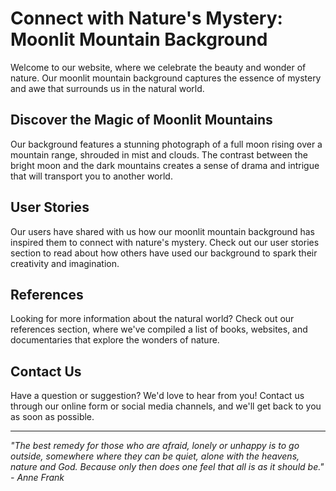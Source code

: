 <!--font:Poppins-->

# Connect with Nature's Mystery: Moonlit Mountain Background

Welcome to our website, where we celebrate the beauty and wonder of nature. Our moonlit mountain background captures the essence of mystery and awe that surrounds us in the natural world.

## Discover the Magic of Moonlit Mountains

Our background features a stunning photograph of a full moon rising over a mountain range, shrouded in mist and clouds. The contrast between the bright moon and the dark mountains creates a sense of drama and intrigue that will transport you to another world.

## User Stories

Our users have shared with us how our moonlit mountain background has inspired them to connect with nature's mystery. Check out our user stories section to read about how others have used our background to spark their creativity and imagination.

## References

Looking for more information about the natural world? Check out our references section, where we've compiled a list of books, websites, and documentaries that explore the wonders of nature.

## Contact Us

Have a question or suggestion? We'd love to hear from you! Contact us through our online form or social media channels, and we'll get back to you as soon as possible.

---

_"The best remedy for those who are afraid, lonely or unhappy is to go outside, somewhere where they can be quiet, alone with the heavens, nature and God. Because only then does one feel that all is as it should be." - Anne Frank_

<!--

Write me content for website with wallpaper which alt text is:

"A photograph of a full moon rising over a mountain range, with mist and clouds adding to the sense of mystery."

The name/title of the page should not be 1:1 copy of the alt text but rather a real content of the website which is using this wallpaper.

- Use markdown format 
- Start with heading
- Heading should be short and concise
- The content should look like a real website 
- The website should not be about the wallpaper, wallpaper is just a related background
- Heading should be contain work "wallpaper" or "background"
- Include real sections like references, contact, user stories, etc. use things relevant to the page purpose.
- Feel free to use structure like headings, bullets, numbering, blockquotes, paragraphs, horizontal lines, etc.
- You can use formatting like bold or _italic_
- You can include UTF-8 emojis
- Links should be only #hash anchors (and you can refer to the document itself)
- Do not include images


---


# Explore the Mysteries of Nature with our Moonlit Mountain Background

Welcome to our website, where we celebrate the beauty and wonder of nature. Our moonlit mountain background captures the essence of mystery and awe that surrounds us in the natural world.

## Discover the Magic of Moonlit Mountains

Our wallpaper features a stunning photograph of a full moon rising over a mountain range, shrouded in mist and clouds. The contrast between the bright moon and the dark mountains creates a sense of drama and intrigue that will transport you to another world.

Whether you use this background on your desktop, phone, or tablet, it will inspire you to explore the mysteries of nature and embrace the unknown.

## Get Inspired by User Stories

We love hearing from our users about how our backgrounds have inspired them. Check out our user stories section to read about how others have used our moonlit mountain background to spark their creativity and imagination.

## References

Looking for more information about the natural world? Check out our references section, where we've compiled a list of books, websites, and documentaries that explore the wonders of nature.

## Contact Us

Have a question or suggestion? We'd love to hear from you! Contact us through our online form or social media channels, and we'll get back to you as soon as possible.

---

_"The clearest way into the Universe is through a forest wilderness." - John Muir_


---


Heading is too long, rewrite whole content.


---


# Moonlit Mountain Background: Embrace the Mystery of Nature

Welcome to our website, where we celebrate the beauty and wonder of nature. Our moonlit mountain background captures the essence of mystery and awe that surrounds us in the natural world.

## Discover the Magic of Moonlit Mountains

Our wallpaper features a stunning photograph of a full moon rising over a mountain range, shrouded in mist and clouds. The contrast between the bright moon and the dark mountains creates a sense of drama and intrigue that will transport you to another world.

## User Stories

Our users have shared with us how our moonlit mountain background has inspired them. Check out our user stories section to read about how others have used our wallpaper to spark their creativity and imagination.

## References

Looking for more information about the natural world? Check out our references section, where we've compiled a list of books, websites, and documentaries that explore the wonders of nature.

## Contact Us

Have a question or suggestion? We'd love to hear from you! Contact us through our online form or social media channels, and we'll get back to you as soon as possible.

---

_"The clearest way into the Universe is through a forest wilderness." - John Muir_


---


Heading is too long, rewrite whole content.


---


# Moonlit Mountain Wallpaper: Connect with Nature's Mystery

Welcome to our website, where we celebrate the beauty and wonder of nature. Our moonlit mountain wallpaper captures the essence of mystery and awe that surrounds us in the natural world.

## Discover the Magic of Moonlit Mountains

Our wallpaper features a stunning photograph of a full moon rising over a mountain range, shrouded in mist and clouds. The contrast between the bright moon and the dark mountains creates a sense of drama and intrigue that will transport you to another world.

## User Stories

Our users have shared with us how our moonlit mountain wallpaper has inspired them. Check out our user stories section to read about how others have used our wallpaper to spark their creativity and imagination.

## References

Looking for more information about the natural world? Check out our references section, where we've compiled a list of books, websites, and documentaries that explore the wonders of nature.

## Contact Us

Have a question or suggestion? We'd love to hear from you! Contact us through our online form or social media channels, and we'll get back to you as soon as possible.

---

_"The earth has music for those who listen." - William Shakespeare_


---


Heading should not include word "wallpaper". The website should not be about the wallpaper itself, wallpaper is just a related background, rewrite whole content.


---


# Connect with Nature's Mystery: Moonlit Mountain Background

Welcome to our website, where we celebrate the beauty and wonder of nature. Our moonlit mountain background captures the essence of mystery and awe that surrounds us in the natural world.

## Discover the Magic of Moonlit Mountains

Our background features a stunning photograph of a full moon rising over a mountain range, shrouded in mist and clouds. The contrast between the bright moon and the dark mountains creates a sense of drama and intrigue that will transport you to another world.

## User Stories

Our users have shared with us how our moonlit mountain background has inspired them to connect with nature's mystery. Check out our user stories section to read about how others have used our background to spark their creativity and imagination.

## References

Looking for more information about the natural world? Check out our references section, where we've compiled a list of books, websites, and documentaries that explore the wonders of nature.

## Contact Us

Have a question or suggestion? We'd love to hear from you! Contact us through our online form or social media channels, and we'll get back to you as soon as possible.

---

_"The best remedy for those who are afraid, lonely or unhappy is to go outside, somewhere where they can be quiet, alone with the heavens, nature and God. Because only then does one feel that all is as it should be." - Anne Frank_


---


Write me a Google font which is best fitting for the website.

Pick from the list:
- Dancing Script
- Great Vibes
- Playfair Display
- Poppins
- IBM Plex Sans
- Orbitron
- Barlow Condensed
- Alegreya
- Open Sans
- Exo 2
- Lobster
- Futura
- Lato
- Inter
- Montserrat
- Raleway
- Roboto


Write just the font name nothing else.


---


Poppins

-->
